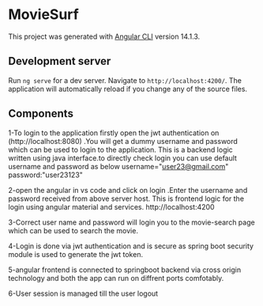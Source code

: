 # MovieSurf

This project was generated with [Angular CLI](https://github.com/angular/angular-cli) version 14.1.3.

## Development server

Run `ng serve` for a dev server. Navigate to `http://localhost:4200/`. The application will automatically reload if you change any of the source files.

## Components 

1-To login to the application firstly open the jwt authentication on (http://localhost:8080) .You will get a dummy username and password which can be used to login to the application. This is a backend logic written using java interface.to directly check login you can use default username and password as  below 
username="user23@gmail.com"
password:"user23123"

2-open the angular in vs code and click on login .Enter the username and password received from above server host. This is frontend logic for the login using angular material and services. http://localhost:4200

3-Correct user name and password will login you to the movie-search page which can be used to search the movie.

4-Login is done via jwt authentication and is secure as spring boot security module is used to generate the jwt token.

5-angular frontend is connected to springboot backend via cross origin technology and both the app can run on diffrent ports comfotably.

6-User session is managed till the user logout 
